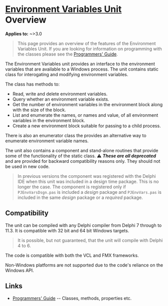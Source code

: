 # [Environment Variables Unit](../index.md) Overview

**Applies to:** ~>3.0

> This page provides an overview of the features of the Environment Variables Unit. If you are looking for information on programming with the classes please see the [Programmers' Guide](./API.md).

The Environment Variables unit provides an interface to the environment variables that are available to a Windows process. The unit contains static class for interogating and modifying environment variables.

The class has methods to:

* Read, write and delete environment variables.
* Query whether an environment variable exists.
* Get the number of environment variables in the environment block along with the size of the block.
* List and enumerate the names, or names and value, of all environment variables in the environment block.
* Create a new environment block suitable for passing to a child process.

There is also an enumerator class the provides an alternative way to enumerate environment variable names.

The unit also contains a component and stand-alone routines that provide some of the functionality of the static class. ⚠️ ***These are all deprecated*** and are provided for backward compatibility reasons only. They should not be used in new code.

> In previous versions the component was registered with the Delphi IDE when this unit was included in a design time package. This is no longer the case. The component is registered only if `PJEnvVarsDsgn.pas` is included a _design_ package and `PJEnvVars.pas` is included in the same _design_ package or a _required_ package.

## Compatibility

The unit can be compiled with any Delphi compiler from Delphi 7 through to 11.3. It is compatible with 32 bit and 64 bit Windows targets.

> It is possible, but not guaranteed, that the unit will compile with Delphi 4 to 6.

The code is compatible with both the VCL and FMX frameworks.

Non-Windows platforms are not supported due to the code's reliance on the Windows API.

## Links

* [Programmers' Guide](./API.md) -- Classes, methods, properties etc.
